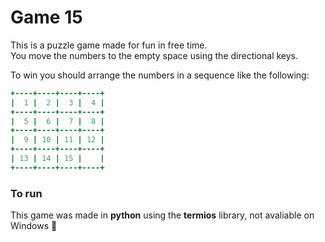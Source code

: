 # Game 15

This is a puzzle game made for fun in free time.  
You move the numbers to the empty space using the directional keys.  

To win you should arrange the numbers in a sequence like the following:  

``` ruby
+----+----+----+----+
|  1 |  2 |  3 |  4 |
+----+----+----+----+
|  5 |  6 |  7 |  8 |
+----+----+----+----+
|  9 | 10 | 11 | 12 |
+----+----+----+----+
| 13 | 14 | 15 |    |
+----+----+----+----+
```

### To run
This game was made in **python** using the **termios** library, not avaliable on Windows :thinking: